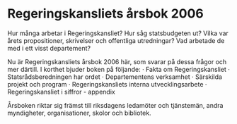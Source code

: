 # Regeringskansliets årsbok 2006

Hur många arbetar i Regeringskansliet? Hur såg statsbudgeten ut? Vilka var årets propositioner, skrivelser och offentliga utredningar? Vad arbetade de med i ett visst departement?

Nu är Regeringskansliets årsbok 2006 här, som svarar på dessa frågor och mer därtill. I korthet bjuder boken på följande:
· Fakta om Regeringskansliet
· Statsrådsberedningen har ordet
· Departementens verksamhet
· Särskilda projekt och program
· Regeringskansliets interna utvecklingsarbete
· Regeringskansliet i siffror \- appendix

Årsboken riktar sig främst till riksdagens ledamöter och tjänstemän, andra myndigheter, organisationer, skolor och bibliotek.
